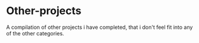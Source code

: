 # Other-projects
A compilation of other projects i have completed, that i don't feel fit into any of the other categories.

